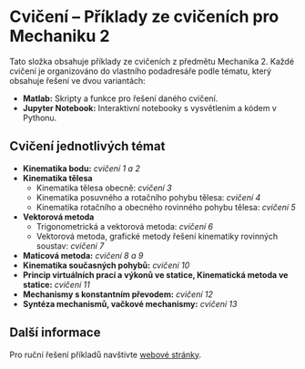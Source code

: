 # Cvičení – Příklady ze cvičeních pro Mechaniku 2

Tato složka obsahuje příklady ze cvičeních z předmětu Mechanika 2. Každé cvičení je organizováno do vlastního podadresáře podle tématu, který obsahuje řešení ve dvou variantách:

- **Matlab:** Skripty a funkce pro řešení daného cvičení.
- **Jupyter Notebook:** Interaktivní notebooky s vysvětlením a kódem v Pythonu.

## Cvičení jednotlivých témat

- **Kinematika bodu:** *cvičení 1 a 2*
- **Kinematika tělesa**
    - Kinematika tělesa obecně: *cvičení 3*
    - Kinematika posuvného a rotačního pohybu tělesa: *cvičení 4*
    - Kinematika rotačního a obecného rovinného pohybu tělesa: *cvičení 5*
- **Vektorová metoda**
    - Trigonometrická a vektorová metoda: *cvičení 6*
    - Vektorová metoda, grafické metody řešení kinematiky rovinných soustav: *cvičení 7*
- **Maticová metoda:** *cvičení 8 a 9*
- **Kinematika současných pohybů:** *cvičení 10*
- **Princip virtuálních prací a výkonů ve statice, Kinematická metoda ve statice:** *cvičení 11*
- **Mechanismy s konstantním převodem:** *cvičení 12*
- **Syntéza mechanismů, vačkové mechanismy:** *cvičení 13*


## Další informace

Pro ruční řešení příkladů navštivte [webové stránky](https://users.fs.cvut.cz/jakub.svadlena/Me2_cviceni/).
